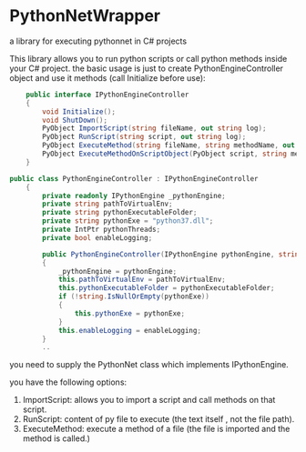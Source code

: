 # PythonNetWrapper
a library for executing pythonnet in C# projects

This library  allows you to run python scripts or call python methods inside your C# project.
the basic usage is just to create PythonEngineController object and use it methods (call Initialize before use):


```cs
    public interface IPythonEngineController
    {
        void Initialize();
        void ShutDown();
        PyObject ImportScript(string fileName, out string log);
        PyObject RunScript(string script, out string log);
        PyObject ExecuteMethod(string fileName, string methodName, out string log, params PyObject[] args);
        PyObject ExecuteMethodOnScriptObject(PyObject script, string methodName, out string log, params PyObject[] args);
    }
```


```cs  
public class PythonEngineController : IPythonEngineController
    {
        private readonly IPythonEngine _pythonEngine;
        private string pathToVirtualEnv;
        private string pythonExecutableFolder;
        private string pythonExe = "python37.dll";
        private IntPtr pythonThreads;
        private bool enableLogging;

        public PythonEngineController(IPythonEngine pythonEngine, string pathToVirtualEnv, string pythonExecutableFolder, string pythonExe, bool enableLogging)
        {
            _pythonEngine = pythonEngine;
            this.pathToVirtualEnv = pathToVirtualEnv;
            this.pythonExecutableFolder = pythonExecutableFolder;
            if (!string.IsNullOrEmpty(pythonExe))
            {
                this.pythonExe = pythonExe;
            }
            this.enableLogging = enableLogging;
        }
        ..
```

you need to supply the PythonNet class which implements IPythonEngine.

you have the following options:
1. ImportScript: allows you to import a script and call methods on that script.
2. RunScript: content of py file to execute (the text itself , not the file path).
3. ExecuteMethod: execute a method of a file (the file is imported and the method is called.)
